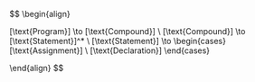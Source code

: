 <!-- Prog -> Stmt*

Stmt -> exit
      | Expr
      | let ident = Expr;

Expr -> Term
      | BinExpr

BinExpr -> Expr * Expr
         | Expr / Expr
         | Expr + Expr
         | Expr - Expr

Term -> int_lit
      | ident -->

$$
\begin{align}

[\text{Program}] \to [\text{Compound}] \\
[\text{Compound}] \to [\text{Statement}]^* \\
[\text{Statement}] \to
\begin{cases}
[\text{Assignment}] \\
[\text{Declaration}]
\end{cases}

\end{align}
$$